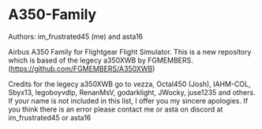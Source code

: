 # A350-Family 

Authors: im_frustrated45 (me) and asta16

Airbus A350 Family for Flightgear Flight Simulator. 
This is a new repository which is based of the legecy a350XWB by FGMEMBERS. (https://github.com/FGMEMBERS/A350XWB)

Credits for the legecy a350XWB go to vezza, Octal450 (Josh), IAHM-COL, Sbyx13, legoboyvdlp, RenanMsV, godarklight, JWocky, juse1235 and others. If your name is not included in this list, I offer you my sincere apologies. 
If you think there is an error please contact me or asta on discord at im_frustrated45 or asta16
